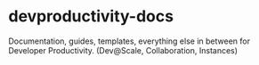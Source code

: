 # devproductivity-docs
Documentation, guides, templates, everything else in between for Developer Productivity. (Dev@Scale, Collaboration, Instances)

